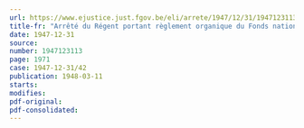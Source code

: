 ```yaml
---
url: https://www.ejustice.just.fgov.be/eli/arrete/1947/12/31/1947123113/justel
title-fr: "Arrêté du Régent portant règlement organique du Fonds national de la littérature"
date: 1947-12-31
source:
number: 1947123113
page: 1971
case: 1947-12-31/42
publication: 1948-03-11
starts:
modifies:
pdf-original:
pdf-consolidated:
---
```


